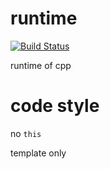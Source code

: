 # runtime
[![Build Status](https://travis-ci.org/henglinli/runtime.svg?branch=master)](https://travis-ci.org/henglinli/runtime)

runtime of cpp
# code style
no `this`

template only

